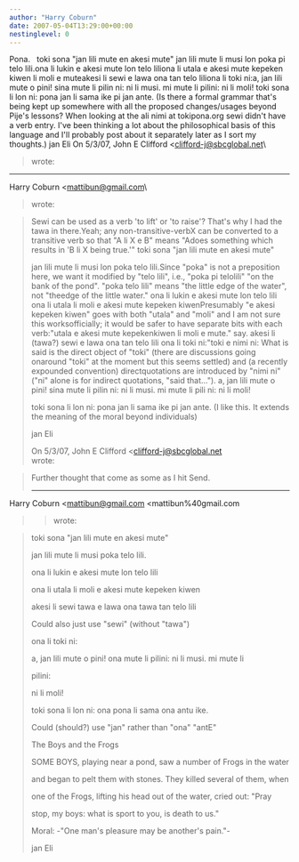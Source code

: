 ```yaml
---
author: "Harry Coburn"
date: 2007-05-04T13:29:00+00:00
nestinglevel: 0
---
```

Pona.   toki sona "jan lili mute en akesi mute" jan lili mute li musi lon poka pi telo lili.ona li lukin e akesi mute lon telo liliona li utala e akesi mute kepeken kiwen li moli e muteakesi li sewi e lawa ona tan telo liliona li toki ni:a, jan lili mute o pini! sina mute li pilin ni: ni li musi. mi mute li pilini: ni li moli! toki sona li lon ni: pona jan li sama ike pi jan ante. (Is there a formal grammar that's being kept up somewhere with all the proposed changes/usages beyond Pije's lessons? When looking at the ali nimi at tokipona.org sewi didn't have a verb entry. I've been thinking a lot about the philosophical basis of this language and I'll probably post about it separately later as I sort my thoughts.) jan Eli On 5/3/07, John E Clifford <[clifford-j@sbcglobal.net](mailto://clifford-j@sbcglobal.net)\
> wrote:
---
 Harry Coburn <[mattibun@gmail.com](mailto://mattibun@gmail.com)\
> wrote:

> Sewi can be used as a verb 'to lift' or 'to raise'? That's why I had the
> tawa in there.Yeah; any non-transitive-verbX can be converted to a transitive verb so that "A li X e B" means "Adoes something which results in 'B li X being true.'"
> toki sona "jan lili mute en akesi mute"
> 
> jan lili mute li musi lon poka telo lili.Since "poka" is not a preposition here, we want it modified by "telo lili", i.e., "poka pi telolili" "on the bank of the pond". "poka telo lili" means "the little edge of the water", not "theedge of the little water."
> ona li lukin e akesi mute lon telo lili
> ona li utala li moli e akesi mute kepeken kiwenPresumably "e akesi kepeken kiwen" goes with both "utala" and "moli" and I am not sure this worksofficially; it would be safer to have separate bits with each verb:"utala e akesi mute kepekenkiwen li moli e mute." say.
> akesi li (tawa?) sewi e lawa ona tan telo lili
> ona li toki ni:"toki e nimi ni: What is said is the direct object of "toki" (there are discussions going onaround "toki" at the moment but this seems settled) and (a recently expounded convention) directquotations are introduced by "nimi ni" ("ni" alone is for indirect quotations, "said that...").
> a, jan lili mute o pini! sina mute li pilin ni: ni li musi. mi mute li
> pili ni: ni li moli!
> 
> toki sona li lon ni: pona jan li sama ike pi jan ante. (I like this. It
> extends the meaning of the moral beyond individuals)
> 
> jan Eli
> 
> 
> 
> On 5/3/07, John E Clifford <[clifford-j@sbcglobal.net](mailto://clifford-j@sbcglobal.net)\
> wrote:

> 
>> 
> Further thought that come as some as I hit Send.
> 
>> 
> ---
 Harry Coburn <[mattibun@gmail.com](mailto://mattibun@gmail.com) <mattibun%40gmail.com
>> wrote:

> 
>> 
> 
> toki sona "jan lili mute en akesi mute"
> 
> 
>> 
> 
> jan lili mute li musi poka telo lili.
> 
> 
> ona li lukin e akesi mute lon telo lili
> 
> 
> ona li utala li moli e akesi mute kepeken kiwen
> 
> 
> akesi li sewi tawa e lawa ona tawa tan telo lili
> 
>> 
> Could also just use "sewi" (without "tawa")
> 
>> 
> 
> ona li toki ni:
> 
> 
> a, jan lili mute o pini! ona mute li pilini: ni li musi. mi mute li
> 
> pilini:
> 
> 
> ni li moli!
> 
> 
>> 
> 
> toki sona li lon ni: ona pona li sama ona antu ike.
> 
>> 
> Could (should?) use "jan" rather than "ona" "antE"
> 
>> 
> 
> The Boys and the Frogs
> 
> 
>> 
> 
> SOME BOYS, playing near a pond, saw a number of Frogs in the water
> 
> 
> and began to pelt them with stones. They killed several of them, when
> 
> 
> one of the Frogs, lifting his head out of the water, cried out: "Pray
> 
> 
> stop, my boys: what is sport to you, is death to us."
> 
> 
>> 
> 
> Moral: -"One man's pleasure may be another's pain."-
> 
> 
>> 
> 
>> 
> 
>> 
> 
> jan Eli
> 
> 
>> 
>> 
> 
> 
>>
